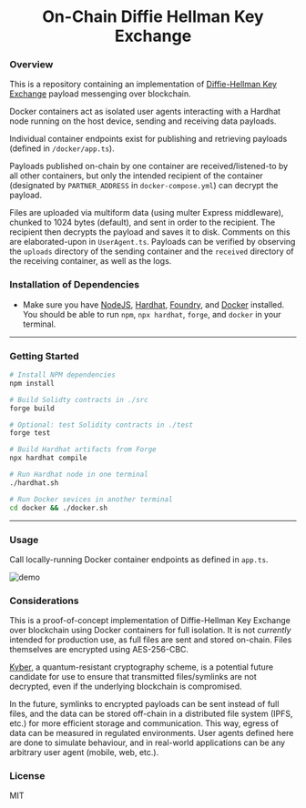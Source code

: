 # <h1 align="center"> On-Chain Diffie Hellman Key Exchange </h1>

### Overview

This is a repository containing an implementation of [Diffie-Hellman Key Exchange](https://en.wikipedia.org/wiki/Diffie%E2%80%93Hellman_key_exchange) payload messenging over blockchain.

Docker containers act as isolated user agents interacting with a Hardhat node running on the host device, sending and receiving data payloads. 

Individual container endpoints exist for publishing and retrieving payloads (defined in `/docker/app.ts`).

Payloads published on-chain by one container are received/listened-to by all other containers, but only the intended recipient of the container (designated by `PARTNER_ADDRESS` in `docker-compose.yml`) can decrypt the payload. 

Files are uploaded via multiform data (using multer Express middleware), chunked to 1024 bytes (default), and sent in order to the recipient. The recipient then decrypts the payload and saves it to disk. Comments on this are elaborated-upon in `UserAgent.ts`. Payloads can be verified by observing the `uploads` directory of the sending container and the `received` directory of the receiving container, as well as the logs.

### Installation of Dependencies

* Make sure you have [NodeJS](https://nodejs.org/en/), [Hardhat](https://hardhat.org/hardhat-runner/docs/getting-started#installation), [Foundry](https://book.getfoundry.sh/getting-started/installation), and [Docker](https://docs.docker.com/desktop/) installed. You should be able to run `npm`, `npx hardhat`, `forge`, and `docker` in your terminal.

--------

### Getting Started

```bash
# Install NPM dependencies
npm install

# Build Solidty contracts in ./src
forge build

# Optional: test Solidity contracts in ./test
forge test

# Build Hardhat artifacts from Forge
npx hardhat compile

# Run Hardhat node in one terminal
./hardhat.sh

# Run Docker sevices in another terminal
cd docker && ./docker.sh
```
--------

### Usage

Call locally-running Docker container endpoints as defined in `app.ts`.

![demo](/dhke.gif)

### Considerations

This is a proof-of-concept implementation of Diffie-Hellman Key Exchange over blockchain using Docker containers for full isolation. It is not *currently* intended for production use, as full files are sent and stored on-chain. Files themselves are encrypted using AES-256-CBC.

[Kyber](https://github.com/fisherstevenk/crystals-kyber-ts), a quantum-resistant cryptography scheme, is a potential future candidate for use to ensure that transmitted files/symlinks are not decrypted, even if the underlying blockchain is compromised.

In the future, symlinks to encrypted payloads can be sent instead of full files, and the data can be stored off-chain in a distributed file system (IPFS, etc.) for more efficient storage and communication. This way, egress of data can be measured in regulated environments. User agents defined here are done to simulate behaviour, and in real-world applications can be any arbitrary user agent (mobile, web, etc.).

### License
MIT

